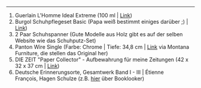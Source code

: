 ***

1. Guerlain L'Homme Ideal Extreme (100 ml | [Link](https://www.flaconi.de/parfum/guerlain/l-homme-ideal/guerlain-l-homme-ideal-extreme-eau-de-parfum.html?psm=ido.GUERLAIN.80050350-C&variant=80050350-100))
2. Burgol Schuhpflegeset Basic (Papa weiß bestimmt einiges darüber ;) | [Link](https://www.thegoodthings.de/burgol-schuhpflegeset-basic?c=113))
3. 2 Paar Schuhspanner (Gute Modelle aus Holz gibt es auf der selben Website wie das Schuhputz-Set)
4. Panton Wire Single (Farbe: Chrome | Tiefe: 34,8 cm | [Link](https://www.montanafurniture.com/de-de/panton-wire-single?product=06161t&colour=chrome&wire=dybde38cm) via Montana Furniture, die stellen das Original her)
5. DIE ZEIT "Paper Collector" - Aufbewahrung für meine Zeitungen (42 x 32 x 37 cm | [Link](https://shop.zeit.de/geschenke/weihnachten/fuer-sie/5/paper-collector))
6. Deutsche Erinnerungsorte, Gesamtwerk Band I - III | Étienne François, Hagen Schulze (z.B. [hier](https://www.booklooker.de/B%C3%BCcher/Angebote/titel=Deutsche+Erinnerungsorte+3+B%C3%A4nde) über Booklooker)